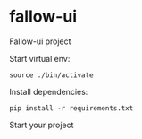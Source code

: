 # fallow-ui
Fallow-ui project

Start virtual env:
```
source ./bin/activate
```
Install dependencies:

```
pip install -r requirements.txt
```

Start your project
